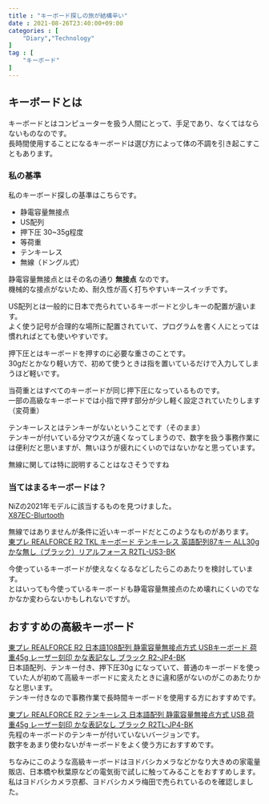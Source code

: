 ```yaml
---
title : "キーボード探しの旅が結構辛い"
date : 2021-08-26T23:40:00+09:00
categories : [
    "Diary","Technology"
]
tag : [
    "キーボード"
]
---
```


## キーボードとは
キーボードとはコンピューターを扱う人間にとって、手足であり、なくてはならないものなのです。  
長時間使用することになるキーボードは選び方によって体の不調を引き起こすこともあります。

### 私の基準
私のキーボード探しの基準はこちらです。
- 静電容量無接点
- US配列
- 押下圧 30~35g程度
- 等荷重
- テンキーレス
- 無線（ドングル式）  


静電容量無接点とはその名の通り **無接点** なのです。  
機械的な接点がないため、耐久性が高く打ちやすいキースイッチです。


US配列とは一般的に日本で売られているキーボードと少しキーの配置が違います。  
よく使う記号が合理的な場所に配置されていて、プログラムを書く人にとっては慣れればとても使いやすいです。 


押下圧とはキーボードを押すのに必要な重さのことです。  
30gだとかなり軽い方で、初めて使うときは指を置いているだけで入力してしまうほど軽いです。

当荷重とはすべてのキーボードが同じ押下圧になっているものです。  
一部の高級なキーボードでは小指で押す部分が少し軽く設定されていたりします（変荷重）


テンキーレスとはテンキーがないということです（そのまま）  
テンキーが付いている分マウスが遠くなってしまうので、数字を扱う事務作業には便利だと思いますが、無いほうが疲れにくいのではないかなと思っています。


無線に関しては特に説明することはなさそうですね

### 当てはまるキーボードは？
NiZの2021年モデルに該当するものを見つけました。  
[X87EC-Blurtooth](https://www.nizkeyboard.com/collections/peripherals/products/niz-2019-new-x87-electro-capacitive-bluetooth-keyboard-non-rgb-white-black?variant=30347148132423)

無線ではありませんが条件に近いキーボードだとこのようなものがあります。  
[東プレ REALFORCE R2 TKL キーボード テンキーレス 英語配列87キー ALL30g かな無し（ブラック）リアルフォース R2TL-US3-BK](https://amzn.to/2Y102zq)  

今使っているキーボードが使えなくなるなどしたらこのあたりを検討しています。  
とはいっても今使っているキーボードも静電容量無接点のため壊れにくいのでなかなか変わらないかもしれないですが。

## おすすめの高級キーボード
[東プレ REALFORCE R2 日本語108配列 静電容量無接点方式 USBキーボード 荷重45g レーザー刻印 かな表記なし ブラック R2-JP4-BK](https://amzn.to/3DhHzyG)  
日本語配列、テンキー付き、押下圧30g になっていて、普通のキーボードを使っていた人が初めて高級キーボードに変えたときに違和感がないのがこのあたりかなと思います。  
テンキー付きなので事務作業で長時間キーボードを使用する方におすすめです。

[東プレ REALFORCE R2 テンキーレス 日本語配列 静電容量無接点方式 USB 荷重45g レーザー刻印 かな表記なし ブラック R2TL-JP4-BK](https://amzn.to/3ylBv4D)  
先程のキーボードのテンキーが付いていないバージョンです。  
数字をあまり使わないがキーボードをよく使う方におすすめです。 

ちなみにこのような高級キーボードはヨドバシカメラなどかなり大きめの家電量販店、日本橋や秋葉原などの電気街で試しに触ってみることをおすすめします。  
私はヨドバシカメラ京都、ヨドバシカメラ梅田で売られているのを確認しました。
